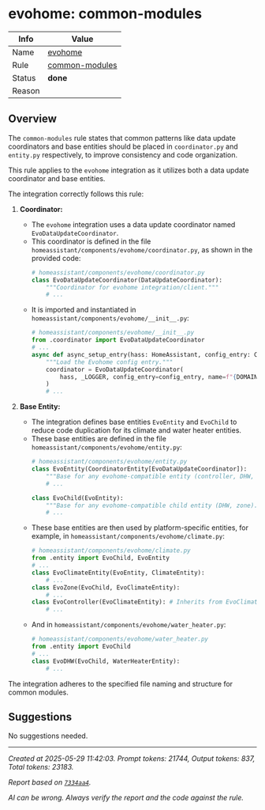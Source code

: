 # evohome: common-modules

| Info   | Value                                                                    |
|--------|--------------------------------------------------------------------------|
| Name   | [evohome](https://www.home-assistant.io/integrations/evohome/) |
| Rule   | [common-modules](https://developers.home-assistant.io/docs/core/integration-quality-scale/rules/common-modules)                                                     |
| Status | **done**                                                                 |
| Reason |                                                                          |

## Overview

The `common-modules` rule states that common patterns like data update coordinators and base entities should be placed in `coordinator.py` and `entity.py` respectively, to improve consistency and code organization.

This rule applies to the `evohome` integration as it utilizes both a data update coordinator and base entities.

The integration correctly follows this rule:

1.  **Coordinator:**
    *   The `evohome` integration uses a data update coordinator named `EvoDataUpdateCoordinator`.
    *   This coordinator is defined in the file `homeassistant/components/evohome/coordinator.py`, as shown in the provided code:
        ```python
        # homeassistant/components/evohome/coordinator.py
        class EvoDataUpdateCoordinator(DataUpdateCoordinator):
            """Coordinator for evohome integration/client."""
            # ...
        ```
    *   It is imported and instantiated in `homeassistant/components/evohome/__init__.py`:
        ```python
        # homeassistant/components/evohome/__init__.py
        from .coordinator import EvoDataUpdateCoordinator
        # ...
        async def async_setup_entry(hass: HomeAssistant, config_entry: ConfigEntry) -> bool:
            """Load the Evohome config entry."""
            coordinator = EvoDataUpdateCoordinator(
                hass, _LOGGER, config_entry=config_entry, name=f"{DOMAIN}_coordinator"
            )
            # ...
        ```

2.  **Base Entity:**
    *   The integration defines base entities `EvoEntity` and `EvoChild` to reduce code duplication for its climate and water heater entities.
    *   These base entities are defined in the file `homeassistant/components/evohome/entity.py`:
        ```python
        # homeassistant/components/evohome/entity.py
        class EvoEntity(CoordinatorEntity[EvoDataUpdateCoordinator]):
            """Base for any evohome-compatible entity (controller, DHW, zone)."""
            # ...

        class EvoChild(EvoEntity):
            """Base for any evohome-compatible child entity (DHW, zone)."""
            # ...
        ```
    *   These base entities are then used by platform-specific entities, for example, in `homeassistant/components/evohome/climate.py`:
        ```python
        # homeassistant/components/evohome/climate.py
        from .entity import EvoChild, EvoEntity
        # ...
        class EvoClimateEntity(EvoEntity, ClimateEntity):
            # ...
        class EvoZone(EvoChild, EvoClimateEntity):
            # ...
        class EvoController(EvoClimateEntity): # Inherits from EvoClimateEntity which inherits from EvoEntity
            # ...
        ```
    *   And in `homeassistant/components/evohome/water_heater.py`:
        ```python
        # homeassistant/components/evohome/water_heater.py
        from .entity import EvoChild
        # ...
        class EvoDHW(EvoChild, WaterHeaterEntity):
            # ...
        ```

The integration adheres to the specified file naming and structure for common modules.

## Suggestions

No suggestions needed.

---

_Created at 2025-05-29 11:42:03. Prompt tokens: 21744, Output tokens: 837, Total tokens: 23183._

_Report based on [`7334aa4`](https://github.com/home-assistant/core/tree/7334aa48f1e12289b3236f0b424a0fc16f5c2b6e)._

_AI can be wrong. Always verify the report and the code against the rule._
